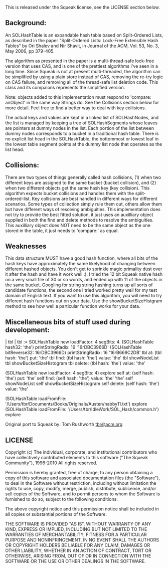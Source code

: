 This is released under the Squeak license, see the LICENSE section below.

Background:
--------------

An SOLHashTable is an expandable hash table based on Split-Ordered Lists, as described in the paper
   "Split-Ordered Lists: Lock-Free Extensible Hash Tables"
by
    Ori Shalev and Nir Shavit,
in
   Journal of the ACM, Vol. 53, No. 3, May 2006, pp 379-405.

The algorithm as presented in the paper is a multi-thread-safe lock-free version that uses CAS, and is one of the prettiest algorithms I've seen in a long time. Since Squeak is not at present multi-threaded, the algorithm can be simplified by using a plain store instead of CAS, removing the re-try logic on CAS failure, and removing all of the thread-safe list deletion code. This class and its compaions represents the simplified version.

Note: objects added to this implementation must respond to 'compare: anObject' in the same way Strings do.  See the Collisions section below for more detail.  Feel free to find a better way to deal with key collisions.

The actual keys and values are kept in a linked list of SOLHashNodes, and the list is managed by keeping a tree of SOLHashSegments whose leaves are pointers at dummy nodes in the list.  Each portion of the list between dummy nodes corresponds to a bucket in a traditional hash table.  There is no explicit list head in the SOLHashTable, the bottommost or lowest leaf in the lowest table segment points at the dummy list node that operates as the list head.

Collisions:
-----------

There are two types of things generally called hash collisions, (1) when two different keys are assigned to the same bucket (bucket collision), and (2) when two different objects get the same hash key (key collision).  This algorithm expects bucket collisions and handles them with the split-ordered-list. Key collisions are best handled in different ways for different scenarios.  Some types of collection simply rule them out, others allow them but have different ways of resolving ambiguities.  This implementation does not try to provide the best fitted solution, it just uses an auxilliary object supplied in both the find and delete methods to resolve the ambiguities.  This auxilliary object does NOT need to be the same object as the one stored in the table, it just needs to 'compare:' as equal.

Weaknesses
-------------

This data structure MUST have a good hash function, where all bits of the hash keys have approximately the same likelyhood of changing between different hashed objects.  You don't get to sprinkle magic primality dust over it after the hash and have it work well :).  I tried the 12 bit Squeak native hash on a very small file of 30 or so words, and ended up with 11 of the objects in the same bucket.  Googling for string string hashing turns up all sorts of candidate functions, the second one I tried worked pretty well for my test domain of English text.  If you want to use this algorithm, you will need to try different hash functions out on your data.  Use the showBucketSizeHistgram method to see how well a particular function works for your data.

Miscellaneous bits of stuff used during development:
--------------------------------------------------------------
| tbl |
tbl := SOLHashTable new loadFactor: 4 segBits: 4.
(SOLHashTable hash32: 'the') printStringRadix: 16 '16rDBC3966D'
(SOLHashTable bitReverse32: 16rDBC3966D) printStringRadix: 16 '16rB669C2DB'
tbl at: (tbl hash: 'the') put: 'the'
tbl find: (tbl hash: 'the') value: 'the'
tbl showNodeList
tbl showBucketSizeHistogram
tbl delete: (tbl hash: 'the') value: 'the'

(SOLHashTable new loadFactor: 4 segBits: 4) explore
self at: (self hash: 'the') put: 'the'
self find: (self hash: 'the') value: 'the' 'the'
self showNodeList
self showBucketSizeHistogram
self delete: (self hash: 'the') value: 'the'

(SOLHashTable loadFromFile: '/Users/tbr/Documents/Books/Originals/Austen/nabby11.txt') explore
(SOLHashTable loadFromFile: '/Users/tbr/IdleWork/SOL_Hash/common.h') explore

Original port to Squeak by: Tom Rushworth <tbr@acm.org>

LICENSE
---------

Copyright (c) The individual, corporate, and institutional contributors who have collectively contributed elements to this software ("The Squeak Community"), 1996-2010 All rights reserved.

Permission is hereby granted, free of charge, to any person obtaining a copy of this software and associated documentation files (the "Software"), to deal in the Software without restriction, including without limitation the rights to use, copy, modify, merge, publish, distribute, sublicense, and/or sell copies of the Software, and to permit persons to whom the Software is furnished to do so, subject to the following conditions:

The above copyright notice and this permission notice shall be included in all copies or substantial portions of the Software.

THE SOFTWARE IS PROVIDED "AS IS", WITHOUT WARRANTY OF ANY KIND, EXPRESS OR IMPLIED, INCLUDING BUT NOT LIMITED TO THE WARRANTIES OF MERCHANTABILITY, FITNESS FOR A PARTICULAR PURPOSE AND NONINFRINGEMENT. IN NO EVENT SHALL THE AUTHORS OR COPYRIGHT HOLDERS BE LIABLE FOR ANY CLAIM, DAMAGES OR OTHER LIABILITY, WHETHER IN AN ACTION OF CONTRACT, TORT OR OTHERWISE, ARISING FROM, OUT OF OR IN CONNECTION WITH THE SOFTWARE OR THE USE OR OTHER DEALINGS IN THE SOFTWARE.

